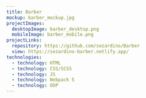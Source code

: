 ```yaml
---
title: Barber
mockup: barber_mockup.jpg
projectImages:
  desktopImage: barber_desktop.png
  mobileImage: barber_mobile.png
projectLinks:
  repository: https://github.com/sezardino/Barber
  view: https://sezardino-barber.netlify.app/
technologies:
  - technology: HTML
  - technology: CSS/SCSS
  - technology: JS
  - technology: Webpack 5
  - technology: OOP
---
```

